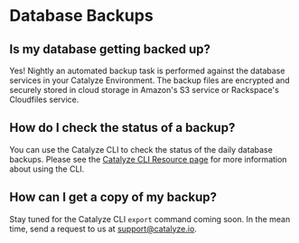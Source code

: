 # Database Backups
## Is my database getting backed up?
Yes! Nightly an automated backup task is performed against the database services in your Catalyze Environment. The backup files are encrypted and securely stored in cloud storage in Amazon's S3 service or Rackspace's Cloudfiles service.

## How do I check the status of a backup?
You can use the Catalyze CLI to check the status of the daily database backups. Please see the [Catalyze CLI Resource page](https://resources.catalyze.io/paas/cli/sections/backup-list/) for more information about using the CLI.

## How can I get a copy of my backup?
Stay tuned for the Catalyze CLI `export` command coming soon. In the mean time, send a request to us at support@catalyze.io.
